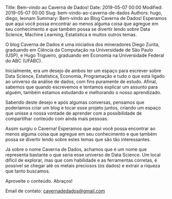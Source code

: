 Title: Bem-vindo ao Caverna de Dados!
Date: 2019-05-07 00:00
Modified: 2019-05-07 00:00
Slug: bem-vindo-ao-caverna-de-dados
Authors: hugo, diego, leonam
Summary: Bem-vindo ao Blog Caverna de Dados! Esperamos que aqui você possa encontrar ao menos alguma coisa que agregue em seu conhecimento e que também possa se divertir lendo sobre Data Science, Machine Learning, Estatística e muitos outros temas.

O blog Caverna de Dados é uma iniciativa dos mineradores Diego Zurita, graduando em Ciência da Computação na Universidade de São Paulo (USP), e Hugo Trigueiro, graduando em Economia na Universidade Federal do ABC (UFABC).

Inicialmente, era um desejo de ambos ter um espaço para escrever sobre Data Science, Estatística, Economia, Programação e tudo o que está ligado ao universo da análise de dados, com fins puramente de estudo. Afinal, sabemos que quando escrevemos e tentamos explicar um assunto para alguém, também estamos estudando e melhorando o nosso aprendizado.

Sabendo deste desejo e após algumas conversas, pensamos que poderíamos criar um blog e tocar esse projeto juntos, criando um espaço que unisse a nossa vontade de aprender com a possibilidade de compartilhar conteúdo com ainda mais pessoas.

Assim surgiu o Caverna! Esperamos que aqui você possa encontrar ao menos alguma coisa que agregue em seu conhecimento e que também possa se divertir lendo sobre estes temas que são tão interessantes.

Já sobre o nome Caverna de Dados, achamos que é um nome que representa bastante o que seria esse universo de Data Science. Um local difícil de explorar, mas que com habilidade e as ferramentas corretas, é possível se chegar até os metais preciosos (os dados) e extrair a riqueza que tanto buscamos.

Aproveite o conteúdo. Abraços!

Email de contato: cavernadedados@gmail.com